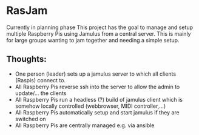 # RasJam
Currently in planning phase
This project has the goal to manage and setup multiple Raspberry Pis using Jamulus from a central server.
This is mainly for large groups wanting to jam together and needing a simple setup.

## Thoughts: 

* One person (leader) sets up a jamulus server to which all clients (Raspis) connect to.
* All Raspberry Pis reverse ssh into the server to allow the admin to update/... the clients
* All Raspberry Pis run a headless (?) build of jamulus client which is somehow locally controlled (webbrowser, MIDI controller,...)
* All Raspberry Pis automatically setup and start jamulus if they are switched on
* All Raspberry Pis are centrally managed e.g. via ansible

 
